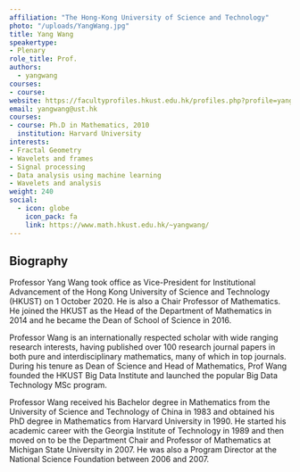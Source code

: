 ```yaml
---
affiliation: "The Hong-Kong University of Science and Technology"
photo: "/uploads/YangWang.jpg"
title: Yang Wang
speakertype:
- Plenary
role_title: Prof.
authors:
  - yangwang
courses:
- course: 
website: https://facultyprofiles.hkust.edu.hk/profiles.php?profile=yang-wang-yangwang
email: yangwang@ust.hk
courses:
- course: Ph.D in Mathematics, 2010
  institution: Harvard University
interests:
- Fractal Geometry
- Wavelets and frames
- Signal processing
- Data analysis using machine learning
- Wavelets and analysis
weight: 240
social:
  - icon: globe
    icon_pack: fa
    link: https://www.math.hkust.edu.hk/~yangwang/
---
```


## Biography

Professor Yang Wang took office as Vice-President for Institutional Advancement of the Hong Kong University of Science and Technology (HKUST) on 1 October 2020. He is also a Chair Professor of Mathematics. He joined the HKUST as the Head of the Department of Mathematics in 2014 and he became the Dean of School of Science in 2016. 

Professor Wang is an internationally respected scholar with wide ranging research interests, having published over 100 research journal papers in both pure and interdisciplinary mathematics, many of which in top journals. During his tenure as Dean of Science and Head of Mathematics, Prof Wang founded the HKUST Big Data Institute and launched the popular Big Data Technology MSc program.

Professor Wang received his Bachelor degree in Mathematics from the University of Science and Technology of China in 1983 and obtained his PhD degree in Mathematics from Harvard University in 1990.  He started his academic career with the Georgia Institute of Technology in 1989 and then moved on to be the Department Chair and Professor of Mathematics at Michigan State University in 2007. He was also a Program Director at the National Science Foundation between 2006 and 2007.

